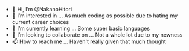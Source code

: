 - 👋 Hi, I’m @NakanoHitori
- 👀 I’m interested in ... As much coding as possible due to hating my current career choices
- 🌱 I’m currently learning ... Some super basic languages
- 💞️ I’m looking to collaborate on ... Not a whole lot due to my newness
- 📫 How to reach me ... Haven't really given that much thought

<!---
NakanoHitori/NakanoHitori is a ✨ special ✨ repository because its `README.md` (this file) appears on your GitHub profile.
You can click the Preview link to take a look at your changes.
--->

